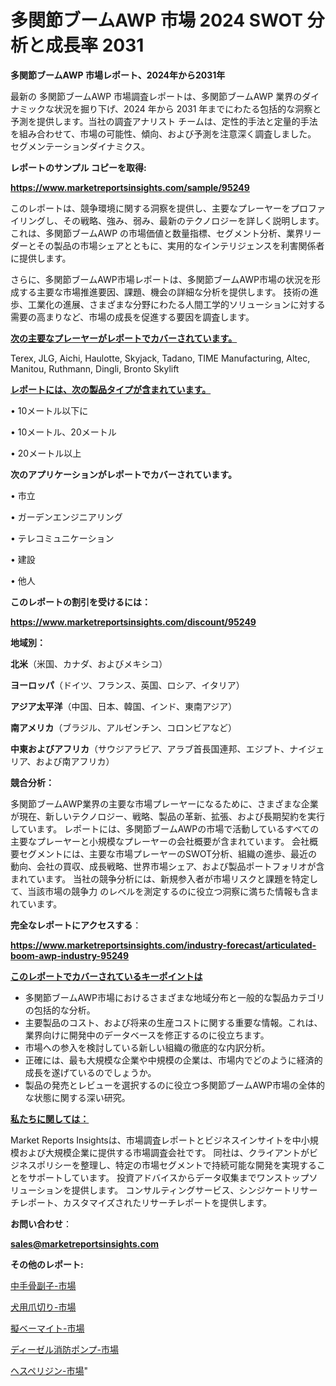 # 多関節ブームAWP 市場 2024 SWOT 分析と成長率 2031

<strong>多関節ブームAWP 市場レポート、2024年から2031年</strong>

最新の 多関節ブームAWP 市場調査レポートは、多関節ブームAWP 業界のダイナミックな状況を掘り下げ、2024 年から 2031 年までにわたる包括的な洞察と予測を提供します。当社の調査アナリスト チームは、定性的手法と定量的手法を組み合わせて、市場の可能性、傾向、および予測を注意深く調査しました。 セグメンテーションダイナミクス。



<strong>レポートのサンプル コピーを取得:</strong> <a href=https://www.marketreportsinsights.com/sample/95249>

<strong><u>https://www.marketreportsinsights.com/sample/95249</u></strong></a>

このレポートは、競争環境に関する洞察を提供し、主要なプレーヤーをプロファイリングし、その戦略、強み、弱み、最新のテクノロジーを詳しく説明します。 これは、多関節ブームAWP の市場価値と数量指標、セグメント分析、業界リーダーとその製品の市場シェアとともに、実用的なインテリジェンスを利害関係者に提供します。

さらに、多関節ブームAWP市場レポートは、多関節ブームAWP市場の状況を形成する主要な市場推進要因、課題、機会の詳細な分析を提供します。 技術の進歩、工業化の進展、さまざまな分野にわたる人間工学的ソリューションに対する需要の高まりなど、市場の成長を促進する要因を調査します。



<strong><u>次の主要なプレーヤーがレポートでカバーされています。</u></strong>

Terex, JLG, Aichi, Haulotte, Skyjack, Tadano, TIME Manufacturing, Altec, Manitou, Ruthmann, Dingli, Bronto Skylift



<strong><u><b>レポートには、次の製品タイプが含まれています。</b></u></strong>

• 10メートル以下に

• 10メートル、20メートル

• 20メートル以上



<strong><b>次のアプリケーションがレポートでカバーされています。</b></strong>

• 市立

• ガーデンエンジニアリング

• テレコミュニケーション

• 建設

• 他人



<strong><b>このレポートの割引を受けるには：</b></strong><a href=https://www.marketreportsinsights.com/discount/95249>

<strong><u>https://www.marketreportsinsights.com/discount/95249</u></strong></a>



<strong>地域別：</strong>



<strong>北米</strong>（米国、カナダ、およびメキシコ）



<strong>ヨーロッパ</strong>（ドイツ、フランス、英国、ロシア、イタリア）



<strong>アジア太平洋</strong>（中国、日本、韓国、インド、東南アジア）



<strong>南アメリカ</strong>（ブラジル、アルゼンチン、コロンビアなど）



<strong>中東およびアフリカ</strong>（サウジアラビア、アラブ首長国連邦、エジプト、ナイジェリア、および南アフリカ）



<strong>競合分析：</strong>

多関節ブームAWP業界の主要な市場プレーヤーになるために、さまざまな企業が現在、新しいテクノロジー、戦略、製品の革新、拡張、および長期契約を実行しています。 レポートには、多関節ブームAWPの市場で活動しているすべての主要なプレーヤーと小規模なプレーヤーの会社概要が含まれています。 会社概要セグメントには、主要な市場プレーヤーのSWOT分析、組織の進歩、最近の動向、会社の買収、成長戦略、世界市場シェア、および製品ポートフォリオが含まれています。 当社の競争分析には、新規参入者が市場リスクと課題を特定して、当該市場の競争力 のレベルを測定するのに役立つ洞察に満ちた情報も含まれています。



<strong>完全なレポートにアクセスする</strong>：

<a href=https://www.marketreportsinsights.com/industry-forecast/articulated-boom-awp-industry-95249>

<strong><u>https://www.marketreportsinsights.com/industry-forecast/articulated-boom-awp-industry-95249</u></strong></a>



<strong><u><b>このレポートでカバーされているキーポイントは</b></u></strong>
<ul>
  <li>多関節ブームAWP市場におけるさまざまな地域分布と一般的な製品カテゴリの包括的な分析。</li>
  <li>主要製品のコスト、および将来の生産コストに関する重要な情報。これは、業界向けに開発中のデータベースを修正するのに役立ちます。</li>
  <li>市場への参入を検討している新しい組織の徹底的な内訳分析。</li>
  <li>正確には、最も大規模な企業や中規模の企業は、市場内でどのように経済的成長を遂げているのでしょうか。</li>
  <li>製品の発売とレビューを選択するのに役立つ多関節ブームAWP市場の全体的な状態に関する深い研究。</li>
</ul>


<strong><u><b>私たちに関しては：</b></u></strong>

Market Reports Insightsは、市場調査レポートとビジネスインサイトを中小規模および大規模企業に提供する市場調査会社です。 同社は、クライアントがビジネスポリシーを整理し、特定の市場セグメントで持続可能な開発を実現することをサポートしています。 投資アドバイスからデータ収集までワンストップソリューションを提供します。 コンサルティングサービス、シンジケートリサーチレポート、カスタマイズされたリサーチレポートを提供します。



<strong><b>お問い合わせ</b></strong>：

<a href=mailto:sales@marketreportsinsights.com>

<strong><u>sales@marketreportsinsights.com</u></strong></a>



<strong>その他のレポート:</strong>

<a href=https://www.linkedin.com/pulse/中手骨副子-市場-2023-総合分析と事業成長戦略-2030-pr-news-hub-yztwf/>中手骨副子-市場</a>

<a href=https://www.linkedin.com/pulse/犬用爪切り-市場-2023-推進要因と成長機会-2030-trend-tracking-toolbox-24-analysis-trt6f/>犬用爪切り-市場</a>

<a href=https://www.linkedin.com/pulse/擬ベーマイト-市場-2023-総利益と主要ベンダー-2030-analytics-achievers-24-analysis-8edtf/>擬ベーマイト-市場</a>

<a href=https://www.linkedin.com/pulse/ディーゼル消防ポンプ-市場-2023-総合分析と事業成長戦略-2030-analytics-achievers-24-analysis-zmkif/>ディーゼル消防ポンプ-市場</a>

<a href=https://www.linkedin.com/pulse/ヘスペリジン-市場-2023-swot-分析と最新イノベーション-2030-pr-news-hub-jra5f/>ヘスペリジン-市場</a>"
